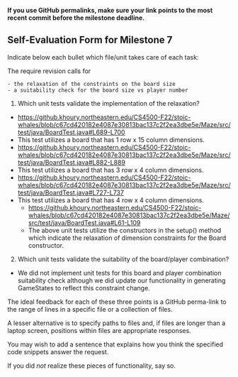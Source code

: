 **If you use GitHub permalinks, make sure your link points to the most recent commit before the milestone deadline.**

## Self-Evaluation Form for Milestone 7

Indicate below each bullet which file/unit takes care of each task:

The require revision calls for

    - the relaxation of the constraints on the board size
    - a suitability check for the board size vs player number 

1. Which unit tests validate the implementation of the relaxation?
  - https://github.khoury.northeastern.edu/CS4500-F22/stoic-whales/blob/c67cd420182e4087e30813bac137c2f2ea3dbe5e/Maze/src/test/java/BoardTest.java#L689-L700
  - This test utilizes a board that has 1 row x 15 column dimensions.
  - https://github.khoury.northeastern.edu/CS4500-F22/stoic-whales/blob/c67cd420182e4087e30813bac137c2f2ea3dbe5e/Maze/src/test/java/BoardTest.java#L882-L889
  - This test utilizes a board that has 3 row x 4 column dimensions.
  - https://github.khoury.northeastern.edu/CS4500-F22/stoic-whales/blob/c67cd420182e4087e30813bac137c2f2ea3dbe5e/Maze/src/test/java/BoardTest.java#L727-L737
  - This test utilizes a board that has 4 row x 4 column dimensions.
    - https://github.khoury.northeastern.edu/CS4500-F22/stoic-whales/blob/c67cd420182e4087e30813bac137c2f2ea3dbe5e/Maze/src/test/java/BoardTest.java#L61-L109
    - The above unit tests utilize the constructors in the setup() method which indicate the relaxation of dimension constraints for the Board constructor.

2. Which unit tests validate the suitability of the board/player combination? 
  - We did not implement unit tests for this board and player combination suitability check although we did update our functionality in generating GameStates to reflect this constraint change.
   
The ideal feedback for each of these three points is a GitHub
perma-link to the range of lines in a specific file or a collection of
files.

A lesser alternative is to specify paths to files and, if files are
longer than a laptop screen, positions within files are appropriate
responses.

You may wish to add a sentence that explains how you think the
specified code snippets answer the request.

If you did *not* realize these pieces of functionality, say so.

